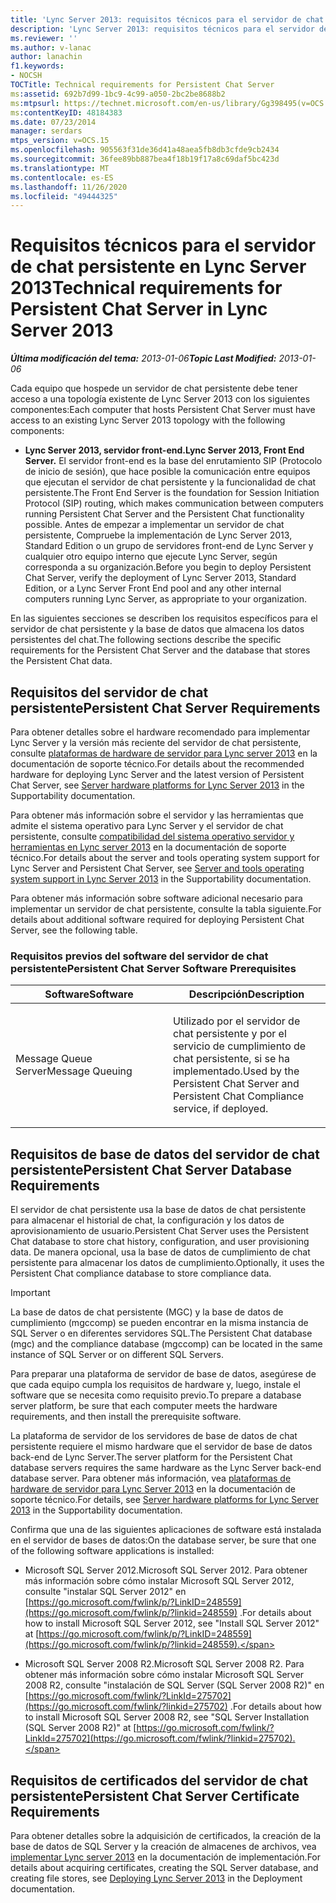 ```yaml
---
title: 'Lync Server 2013: requisitos técnicos para el servidor de chat persistente'
description: 'Lync Server 2013: requisitos técnicos para el servidor de chat persistente.'
ms.reviewer: ''
ms.author: v-lanac
author: lanachin
f1.keywords:
- NOCSH
TOCTitle: Technical requirements for Persistent Chat Server
ms:assetid: 692b7d99-1bc9-4c99-a050-2bc2be8688b2
ms:mtpsurl: https://technet.microsoft.com/en-us/library/Gg398495(v=OCS.15)
ms:contentKeyID: 48184383
ms.date: 07/23/2014
manager: serdars
mtps_version: v=OCS.15
ms.openlocfilehash: 905563f31de36d41a48aea5fb8db3cfde9cb2434
ms.sourcegitcommit: 36fee89bb887bea4f18b19f17a8c69daf5bc423d
ms.translationtype: MT
ms.contentlocale: es-ES
ms.lasthandoff: 11/26/2020
ms.locfileid: "49444325"
---
```

# <a name="technical-requirements-for-persistent-chat-server-in-lync-server-2013"></a><span data-ttu-id="2ef75-103">Requisitos técnicos para el servidor de chat persistente en Lync Server 2013</span><span class="sxs-lookup"><span data-stu-id="2ef75-103">Technical requirements for Persistent Chat Server in Lync Server 2013</span></span>

<div data-xmlns="http://www.w3.org/1999/xhtml">

<div class="topic" data-xmlns="http://www.w3.org/1999/xhtml" data-msxsl="urn:schemas-microsoft-com:xslt" data-cs="https://msdn.microsoft.com/">

<div data-asp="https://msdn2.microsoft.com/asp">



</div>

<div id="mainSection">

<div id="mainBody"><span data-ttu-id="2ef75-104">

<span> </span></span><span class="sxs-lookup"><span data-stu-id="2ef75-104">

<span> </span></span></span>

<span data-ttu-id="2ef75-105">_**Última modificación del tema:** 2013-01-06_</span><span class="sxs-lookup"><span data-stu-id="2ef75-105">_**Topic Last Modified:** 2013-01-06_</span></span>

<span data-ttu-id="2ef75-106">Cada equipo que hospede un servidor de chat persistente debe tener acceso a una topología existente de Lync Server 2013 con los siguientes componentes:</span><span class="sxs-lookup"><span data-stu-id="2ef75-106">Each computer that hosts Persistent Chat Server must have access to an existing Lync Server 2013 topology with the following components:</span></span>

  - <span data-ttu-id="2ef75-107">**Lync Server 2013, servidor front-end.**</span><span class="sxs-lookup"><span data-stu-id="2ef75-107">**Lync Server 2013, Front End Server.**</span></span> <span data-ttu-id="2ef75-108">El servidor front-end es la base del enrutamiento SIP (Protocolo de inicio de sesión), que hace posible la comunicación entre equipos que ejecutan el servidor de chat persistente y la funcionalidad de chat persistente.</span><span class="sxs-lookup"><span data-stu-id="2ef75-108">The Front End Server is the foundation for Session Initiation Protocol (SIP) routing, which makes communication between computers running Persistent Chat Server and the Persistent Chat functionality possible.</span></span> <span data-ttu-id="2ef75-109">Antes de empezar a implementar un servidor de chat persistente, Compruebe la implementación de Lync Server 2013, Standard Edition o un grupo de servidores front-end de Lync Server y cualquier otro equipo interno que ejecute Lync Server, según corresponda a su organización.</span><span class="sxs-lookup"><span data-stu-id="2ef75-109">Before you begin to deploy Persistent Chat Server, verify the deployment of Lync Server 2013, Standard Edition, or a Lync Server Front End pool and any other internal computers running Lync Server, as appropriate to your organization.</span></span>

<span data-ttu-id="2ef75-110">En las siguientes secciones se describen los requisitos específicos para el servidor de chat persistente y la base de datos que almacena los datos persistentes del chat.</span><span class="sxs-lookup"><span data-stu-id="2ef75-110">The following sections describe the specific requirements for the Persistent Chat Server and the database that stores the Persistent Chat data.</span></span>

<div>

## <a name="persistent-chat-server-requirements"></a><span data-ttu-id="2ef75-111">Requisitos del servidor de chat persistente</span><span class="sxs-lookup"><span data-stu-id="2ef75-111">Persistent Chat Server Requirements</span></span>

<span data-ttu-id="2ef75-112">Para obtener detalles sobre el hardware recomendado para implementar Lync Server y la versión más reciente del servidor de chat persistente, consulte [plataformas de hardware de servidor para Lync server 2013](lync-server-2013-server-hardware-platforms.md) en la documentación de soporte técnico.</span><span class="sxs-lookup"><span data-stu-id="2ef75-112">For details about the recommended hardware for deploying Lync Server and the latest version of Persistent Chat Server, see [Server hardware platforms for Lync Server 2013](lync-server-2013-server-hardware-platforms.md) in the Supportability documentation.</span></span>

<span data-ttu-id="2ef75-113">Para obtener más información sobre el servidor y las herramientas que admite el sistema operativo para Lync Server y el servidor de chat persistente, consulte [compatibilidad del sistema operativo servidor y herramientas en Lync server 2013](lync-server-2013-server-and-tools-operating-system-support.md) en la documentación de soporte técnico.</span><span class="sxs-lookup"><span data-stu-id="2ef75-113">For details about the server and tools operating system support for Lync Server and Persistent Chat Server, see [Server and tools operating system support in Lync Server 2013](lync-server-2013-server-and-tools-operating-system-support.md) in the Supportability documentation.</span></span>

<span data-ttu-id="2ef75-114">Para obtener más información sobre software adicional necesario para implementar un servidor de chat persistente, consulte la tabla siguiente.</span><span class="sxs-lookup"><span data-stu-id="2ef75-114">For details about additional software required for deploying Persistent Chat Server, see the following table.</span></span>

### <a name="persistent-chat-server-software-prerequisites"></a><span data-ttu-id="2ef75-115">Requisitos previos del software del servidor de chat persistente</span><span class="sxs-lookup"><span data-stu-id="2ef75-115">Persistent Chat Server Software Prerequisites</span></span>

<table>
<colgroup>
<col style="width: 50%" />
<col style="width: 50%" />
</colgroup>
<thead>
<tr class="header">
<th><span data-ttu-id="2ef75-116">Software</span><span class="sxs-lookup"><span data-stu-id="2ef75-116">Software</span></span></th>
<th><span data-ttu-id="2ef75-117">Descripción</span><span class="sxs-lookup"><span data-stu-id="2ef75-117">Description</span></span></th>
</tr>
</thead>
<tbody>
<tr class="odd">
<td><p><span data-ttu-id="2ef75-118">Message Queue Server</span><span class="sxs-lookup"><span data-stu-id="2ef75-118">Message Queuing</span></span></p></td>
<td><p><span data-ttu-id="2ef75-119">Utilizado por el servidor de chat persistente y por el servicio de cumplimiento de chat persistente, si se ha implementado.</span><span class="sxs-lookup"><span data-stu-id="2ef75-119">Used by the Persistent Chat Server and Persistent Chat Compliance service, if deployed.</span></span></p></td>
</tr>
</tbody>
</table>


</div>

<div>

## <a name="persistent-chat-server-database-requirements"></a><span data-ttu-id="2ef75-120">Requisitos de base de datos del servidor de chat persistente</span><span class="sxs-lookup"><span data-stu-id="2ef75-120">Persistent Chat Server Database Requirements</span></span>

<span data-ttu-id="2ef75-121">El servidor de chat persistente usa la base de datos de chat persistente para almacenar el historial de chat, la configuración y los datos de aprovisionamiento de usuario.</span><span class="sxs-lookup"><span data-stu-id="2ef75-121">Persistent Chat Server uses the Persistent Chat database to store chat history, configuration, and user provisioning data.</span></span> <span data-ttu-id="2ef75-122">De manera opcional, usa la base de datos de cumplimiento de chat persistente para almacenar los datos de cumplimiento.</span><span class="sxs-lookup"><span data-stu-id="2ef75-122">Optionally, it uses the Persistent Chat compliance database to store compliance data.</span></span>

<div>


> [!IMPORTANT]  
> <span data-ttu-id="2ef75-123">La base de datos de chat persistente (MGC) y la base de datos de cumplimiento (mgccomp) se pueden encontrar en la misma instancia de SQL Server o en diferentes servidores SQL.</span><span class="sxs-lookup"><span data-stu-id="2ef75-123">The Persistent Chat database (mgc) and the compliance database (mgccomp) can be located in the same instance of SQL Server or on different SQL Servers.</span></span>



</div>

<span data-ttu-id="2ef75-124">Para preparar una plataforma de servidor de base de datos, asegúrese de que cada equipo cumpla los requisitos de hardware y, luego, instale el software que se necesita como requisito previo.</span><span class="sxs-lookup"><span data-stu-id="2ef75-124">To prepare a database server platform, be sure that each computer meets the hardware requirements, and then install the prerequisite software.</span></span>

<span data-ttu-id="2ef75-125">La plataforma de servidor de los servidores de base de datos de chat persistente requiere el mismo hardware que el servidor de base de datos back-end de Lync Server.</span><span class="sxs-lookup"><span data-stu-id="2ef75-125">The server platform for the Persistent Chat database servers requires the same hardware as the Lync Server back-end database server.</span></span> <span data-ttu-id="2ef75-126">Para obtener más información, vea [plataformas de hardware de servidor para Lync Server 2013](lync-server-2013-server-hardware-platforms.md) en la documentación de soporte técnico.</span><span class="sxs-lookup"><span data-stu-id="2ef75-126">For details, see [Server hardware platforms for Lync Server 2013](lync-server-2013-server-hardware-platforms.md) in the Supportability documentation.</span></span>

<span data-ttu-id="2ef75-127">Confirma que una de las siguientes aplicaciones de software está instalada en el servidor de bases de datos:</span><span class="sxs-lookup"><span data-stu-id="2ef75-127">On the database server, be sure that one of the following software applications is installed:</span></span>

  - <span data-ttu-id="2ef75-128">Microsoft SQL Server 2012.</span><span class="sxs-lookup"><span data-stu-id="2ef75-128">Microsoft SQL Server 2012.</span></span> <span data-ttu-id="2ef75-129">Para obtener más información sobre cómo instalar Microsoft SQL Server 2012, consulte "instalar SQL Server 2012" en [https://go.microsoft.com/fwlink/p/?LinkID=248559](https://go.microsoft.com/fwlink/p/?linkid=248559) .</span><span class="sxs-lookup"><span data-stu-id="2ef75-129">For details about how to install Microsoft SQL Server 2012, see "Install SQL Server 2012" at [https://go.microsoft.com/fwlink/p/?LinkID=248559](https://go.microsoft.com/fwlink/p/?linkid=248559).</span></span>

  - <span data-ttu-id="2ef75-130">Microsoft SQL Server 2008 R2.</span><span class="sxs-lookup"><span data-stu-id="2ef75-130">Microsoft SQL Server 2008 R2.</span></span> <span data-ttu-id="2ef75-131">Para obtener más información sobre cómo instalar Microsoft SQL Server 2008 R2, consulte "instalación de SQL Server (SQL Server 2008 R2)" en [https://go.microsoft.com/fwlink/?LinkId=275702](https://go.microsoft.com/fwlink/?linkid=275702) .</span><span class="sxs-lookup"><span data-stu-id="2ef75-131">For details about how to install Microsoft SQL Server 2008 R2, see "SQL Server Installation (SQL Server 2008 R2)" at [https://go.microsoft.com/fwlink/?LinkId=275702](https://go.microsoft.com/fwlink/?linkid=275702).</span></span>

</div>

<div>

## <a name="persistent-chat-server-certificate-requirements"></a><span data-ttu-id="2ef75-132">Requisitos de certificados del servidor de chat persistente</span><span class="sxs-lookup"><span data-stu-id="2ef75-132">Persistent Chat Server Certificate Requirements</span></span>

<span data-ttu-id="2ef75-133">Para obtener detalles sobre la adquisición de certificados, la creación de la base de datos de SQL Server y la creación de almacenes de archivos, vea [implementar Lync server 2013](lync-server-2013-deploying-lync-server.md) en la documentación de implementación.</span><span class="sxs-lookup"><span data-stu-id="2ef75-133">For details about acquiring certificates, creating the SQL Server database, and creating file stores, see [Deploying Lync Server 2013](lync-server-2013-deploying-lync-server.md) in the Deployment documentation.</span></span>

<span data-ttu-id="2ef75-134"></div>

</div>

<span> </span>

</div>

</div>

</span><span class="sxs-lookup"><span data-stu-id="2ef75-134"></div>

</div>

<span> </span>

</div>

</div>

</span></span></div>

